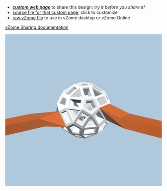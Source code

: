 
 - [***custom web page***][post] to share this design; *try it before you share it!*
 - [source file for that custom page][source]; click to customize
 - [raw vZome file][raw] to use in vZome desktop or vZome Online

[vZome Sharing documentation](https://vzome.github.io/vzome/sharing.html#how-it-works)

![Image](<orange-purple-snub-2-lollipops.png>)


[post]: <https://vorth.github.io/vzome-sharing/2022/04/02/orange-purple-snub-2-lollipops-09-47-36.html>
[source]: <https://github.com/vorth/vzome-sharing/edit/main/_posts/2022-04-02-orange-purple-snub-2-lollipops-09-47-36.md>
[raw]: <https://raw.githubusercontent.com/vorth/vzome-sharing/main/2022/04/02/09-47-36-orange-purple-snub-2-lollipops/orange-purple-snub-2-lollipops.vZome>